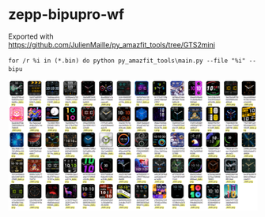 # zepp-bipupro-wf
Exported with https://github.com/JulienMaille/py_amazfit_tools/tree/GTS2mini

`for /r %i in (*.bin) do python py_amazfit_tools\main.py --file "%i" --bipu`

![](./thumbnails.png)
